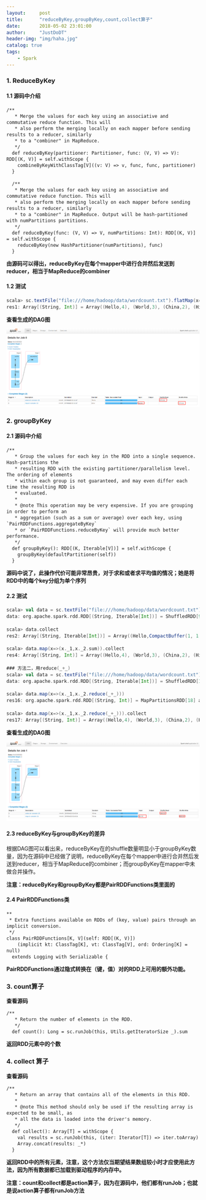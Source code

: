 ```yaml
---
layout:     post
title:      "reduceByKey,groupByKey,count,collect算子"
date:       2018-05-02 23:01:00
author:     "JustDoDT"
header-img: "img/haha.jpg"
catalog: true
tags:
    - Spark
---
```




### 1. ReduceByKey

#### 1.1 源码中介绍

~~~
/**
   * Merge the values for each key using an associative and commutative reduce function. This will
   * also perform the merging locally on each mapper before sending results to a reducer, similarly
   * to a "combiner" in MapReduce.
   */
  def reduceByKey(partitioner: Partitioner, func: (V, V) => V): RDD[(K, V)] = self.withScope {
    combineByKeyWithClassTag[V]((v: V) => v, func, func, partitioner)
  }

  /**
   * Merge the values for each key using an associative and commutative reduce function. This will
   * also perform the merging locally on each mapper before sending results to a reducer, similarly
   * to a "combiner" in MapReduce. Output will be hash-partitioned with numPartitions partitions.
   */
  def reduceByKey(func: (V, V) => V, numPartitions: Int): RDD[(K, V)] = self.withScope {
    reduceByKey(new HashPartitioner(numPartitions), func)
  }
~~~



**由源码可以得出，reduceByKey在每个mapper中进行合并然后发送到reducer，相当于MapReduce的combiner**



#### 1.2 测试

~~~scala
scala> sc.textFile("file:///home/hadoop/data/wordcount.txt").flatMap(x=>x.split(",")).map((_,1)).reduceByKey(_+_).collect
res1: Array[(String, Int)] = Array((Hello,4), (World,3), (China,2), (Hi,1))

~~~



**查看生成的DAG图**

![浅谈RDD](/img/Spark/reduceByKey1.png)  



### 2. groupByKey

#### 2.1 源码中介绍

~~~
/**
   * Group the values for each key in the RDD into a single sequence. Hash-partitions the
   * resulting RDD with the existing partitioner/parallelism level. The ordering of elements
   * within each group is not guaranteed, and may even differ each time the resulting RDD is
   * evaluated.
   *
   * @note This operation may be very expensive. If you are grouping in order to perform an
   * aggregation (such as a sum or average) over each key, using `PairRDDFunctions.aggregateByKey`
   * or `PairRDDFunctions.reduceByKey` will provide much better performance.
   */
  def groupByKey(): RDD[(K, Iterable[V])] = self.withScope {
    groupByKey(defaultPartitioner(self))
  }
~~~



**源码中说了，此操作代价可能非常昂贵，对于求和或者求平均值的情况；她是将RDD中的每个key分组为单个序列**



#### 2.2 测试

~~~scala
scala> val data = sc.textFile("file:///home/hadoop/data/wordcount.txt").flatMap(x=>x.split(",")).map((_,1)).groupByKey()
data: org.apache.spark.rdd.RDD[(String, Iterable[Int])] = ShuffledRDD[9] at groupByKey at <console>:24

scala> data.collect
res2: Array[(String, Iterable[Int])] = Array((Hello,CompactBuffer(1, 1, 1, 1)), (World,CompactBuffer(1, 1, 1)), (China,CompactBuffer(1, 1)), (Hi,CompactBuffer(1)))

scala> data.map(x=>(x._1,x._2.sum)).collect
res4: Array[(String, Int)] = Array((Hello,4), (World,3), (China,2), (Hi,1))

### 方法二，用reduce(_+_)
scala> val data = sc.textFile("file:///home/hadoop/data/wordcount.txt").flatMap(x=>x.split(",")).map((_,1)).groupByKey()
data: org.apache.spark.rdd.RDD[(String, Iterable[Int])] = ShuffledRDD[17] at groupByKey at <console>:24

scala> data.map(x=>(x._1,x._2.reduce(_+_)))
res16: org.apache.spark.rdd.RDD[(String, Int)] = MapPartitionsRDD[18] at map at <console>:26

scala> data.map(x=>(x._1,x._2.reduce(_+_))).collect
res17: Array[(String, Int)] = Array((Hello,4), (World,3), (China,2), (Hi,1))
~~~



**查看生成的DAG图**

![浅谈RDD](/img/Spark/groupByKey1.png)  

#### 2.3 reduceByKey与groupByKey的差异

根据DAG图可以看出来，reduceByKey在的shuffle数量明显小于groupByKey数量，因为在源码中已经做了说明，reduceByKey在每个mapper中进行合并然后发送到reducer，相当于MapReduce的combiner；而groupByKey在mapper中未做合并操作。

**注意：reduceByKey和groupByKey都是PairRDDFunctions类里面的**

#### 2.4 PairRDDFunctions类

~~~
**
 * Extra functions available on RDDs of (key, value) pairs through an implicit conversion.
 */
class PairRDDFunctions[K, V](self: RDD[(K, V)])
    (implicit kt: ClassTag[K], vt: ClassTag[V], ord: Ordering[K] = null)
  extends Logging with Serializable {

~~~



**PairRDDFunctions通过隐式转换在（键，值）对的RDD上可用的额外功能。**

### 3. count算子

**查看源码**

~~~
/**
   * Return the number of elements in the RDD.
   */
  def count(): Long = sc.runJob(this, Utils.getIteratorSize _).sum
~~~

**返回RDD元素中的个数**



### 4. collect 算子

**查看源码**

~~~
/**
   * Return an array that contains all of the elements in this RDD.
   *
   * @note This method should only be used if the resulting array is expected to be small, as
   * all the data is loaded into the driver's memory.
   */
  def collect(): Array[T] = withScope {
    val results = sc.runJob(this, (iter: Iterator[T]) => iter.toArray)
    Array.concat(results: _*)
  }
~~~



**返回RDD中的所有元素，注意，这个方法仅当期望结果数组较小时才应使用此方法，因为所有数据都已加载到驱动程序的内存中。**

**注意：count和collect都是action算子，因为在源码中，他们都有runJob；也就是说action算子都有runJob方法**

